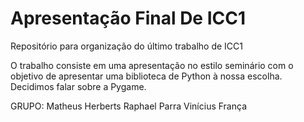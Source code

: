 # Apresentação Final De ICC1
Repositório para organização do último trabalho de ICC1

O trabalho consiste em uma apresentação no estilo seminário com o objetivo de apresentar uma biblioteca de Python à nossa escolha. Decidimos falar sobre a Pygame.

GRUPO: 
        Matheus Herberts
        Raphael Parra
        Vinícius França
